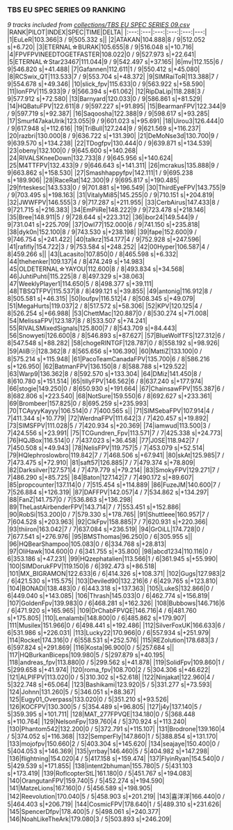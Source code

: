 ### TBS EU SPEC SERIES 09 RANKING
*9 tracks included from [collections/TBS EU SPEC SERIES 09.csv](/collections/TBS%20EU%20SPEC%20SERIES%2009.csv)*
|RANK|PILOT|INDEX|SPEC|TIME|DELTA|
|:---:|:---|:---:|:---:|:---:|---:|
|1|EuLeR|103.366|3 / 9|505.332 s||
|2|ATAKAN|104.888|8 / 9|512.052 s|+6.720|
|3|ETERNAL☆BURAK|105.655|8 / 9|516.048 s|+10.716|
|4|FPVFPVINEEDTOGETFASTER|108.022|0 / 9|527.973 s|+22.641|
|5|ETERNAL☆Star23467|111.044|9 / 9|542.497 s|+37.165|
|6|mv|112.155|6 / 9|546.820 s|+41.488|
|7|Gafannen|112.611|1 / 9|550.412 s|+45.080|
|8|RCSwix_QT|113.533|7 / 9|553.704 s|+48.372|
|9|SIMRaiToR|113.388|7 / 9|554.678 s|+49.346|
|10|slick_fpv|115.633|0 / 9|563.922 s|+58.590|
|11|IonFPV|115.933|9 / 9|566.394 s|+61.062|
|12|RipDaLip|118.288|3 / 9|577.912 s|+72.580|
|13|Barnyard|120.033|0 / 9|586.861 s|+81.529|
|14|HQBatuFPV|122.611|8 / 9|597.227 s|+91.895|
|15|BearmanFPV|122.344|9 / 9|597.719 s|+92.387|
|16|Saqoosha|122.388|9 / 9|598.617 s|+93.285|
|17|Smurf47akaUlrik|123.055|9 / 9|601.023 s|+95.691|
|18|Uirou3|126.444|0 / 9|617.948 s|+112.616|
|19|TriBull|127.244|9 / 9|621.569 s|+116.237|
|20|razbri|130.000|8 / 9|636.722 s|+131.390|
|21|DeMoNse3d|130.700|9 / 9|639.570 s|+134.238|
|22|TDogfpv|130.444|0 / 9|639.871 s|+134.539|
|23|obeny|132.100|0 / 9|645.600 s|+140.268|
|24|RIVALSKneeDown|132.733|8 / 9|645.956 s|+140.624|
|25|M4TTFPV|132.433|9 / 9|646.643 s|+141.311|
|26|mcrakus|135.888|9 / 9|663.862 s|+158.530|
|27|Smashhappyfpv|142.111|1 / 9|695.238 s|+189.906|
|28|RaceRat|142.300|9 / 9|695.817 s|+190.485|
|29|frteskesc|143.533|0 / 9|701.881 s|+196.549|
|30|ThirdEyeFPV|143.755|9 / 9|703.495 s|+198.163|
|31|VitalyMi85|145.255|0 / 9|710.151 s|+204.819|
|32|JWWFPV|146.555|3 / 9|717.287 s|+211.955|
|33|CerbAirus|147.433|8 / 9|721.715 s|+216.383|
|34|EmPiiRe|148.222|9 / 9|723.478 s|+218.146|
|35|Bree|148.911|5 / 9|728.644 s|+223.312|
|36|ibor24|149.544|9 / 9|731.041 s|+225.709|
|37|Owl77|152.000|6 / 9|741.150 s|+235.818|
|38|dyk0n|152.100|8 / 9|743.530 s|+238.198|
|39|fape|152.600|9 / 9|746.754 s|+241.422|
|40|talkrz|154.177|4 / 9|752.928 s|+247.596|
|41|rafifly|154.722|3 / 9|753.584 s|+248.252|
|42|00Hyper|106.587|4 / 8|459.266 s||
|43|Lacasito|107.850|0 / 8|465.598 s|+6.332|
|44|thehenker|109.137|4 / 8|474.249 s|+14.983|
|45|OLDETERNAL☆YAYOU|112.600|8 / 8|493.834 s|+34.568|
|46|JuhtiPuhti|115.225|8 / 8|497.329 s|+38.063|
|47|WeeklyPlayer1|114.650|5 / 8|498.377 s|+39.111|
|48|TBSQTFPV|115.537|8 / 8|499.121 s|+39.855|
|49|antonig|116.912|8 / 8|505.581 s|+46.315|
|50|loufpv|116.512|4 / 8|508.345 s|+49.079|
|51|MegaHurts|119.037|2 / 8|517.572 s|+58.306|
|52|KPV|120.125|4 / 8|526.254 s|+66.988|
|53|ChettMac|120.887|0 / 8|530.274 s|+71.008|
|54|MelissaFPV|123.187|8 / 8|533.507 s|+74.241|
|55|RIVALSMixedSignals|125.800|7 / 8|543.709 s|+84.443|
|56|Snowyeti|126.600|8 / 8|546.893 s|+87.627|
|57|BlueWolfTFS|127.312|6 / 8|547.548 s|+88.282|
|58|chogeRINTGF|128.787|0 / 8|558.192 s|+98.926|
|59|AliB㋡|128.362|8 / 8|565.656 s|+106.390|
|60|MattiZ|133.100|0 / 8|575.214 s|+115.948|
|61|PacoTeamCanadaFPV|135.700|6 / 8|586.216 s|+126.950|
|62|BatmanFPV|136.150|8 / 8|588.788 s|+129.522|
|63|Warp9|136.362|8 / 8|592.570 s|+133.304|
|64|DMiz|141.450|8 / 8|610.780 s|+151.514|
|65|tillyFPV|146.562|6 / 8|637.240 s|+177.974|
|66|stogie|149.250|0 / 8|650.930 s|+191.664|
|67|ChainsawFPV|155.387|6 / 8|682.806 s|+223.540|
|68|NotSure|159.550|6 / 8|692.627 s|+233.361|
|69|Brombeer|157.825|0 / 8|695.259 s|+235.993|
|70|TCAyyyKayyy|106.514|0 / 7|400.565 s||
|71|SIMSebaFPV|107.914|4 / 7|411.344 s|+10.779|
|72|WerdnaFPV|111.642|3 / 7|420.457 s|+19.892|
|73|SIMSFPV|111.028|5 / 7|420.934 s|+20.369|
|74|iamwud|113.500|3 / 7|424.556 s|+23.991|
|75|TCGundren_Fpv|113.571|7 / 7|425.338 s|+24.773|
|76|HQJBox|116.514|0 / 7|437.023 s|+36.458|
|77|J0SE|118.942|7 / 7|450.508 s|+49.943|
|78|NelisFPV|119.757|5 / 7|453.079 s|+52.514|
|79|HQlephroslowbro|119.842|7 / 7|468.506 s|+67.941|
|80|skAt|125.985|7 / 7|473.475 s|+72.910|
|81|saft57|126.885|7 / 7|479.374 s|+78.809|
|82|Darksilver|127.571|4 / 7|479.779 s|+79.214|
|83|SmokyFPV|129.271|7 / 7|486.290 s|+85.725|
|84|Baton|127.142|7 / 7|490.172 s|+89.607|
|85|propcounter|137.114|0 / 7|515.454 s|+114.889|
|86|FuzeJM|140.600|7 / 7|526.884 s|+126.319|
|87|DAFFPV|142.057|4 / 7|534.862 s|+134.297|
|88|FanZ|141.757|0 / 7|536.863 s|+136.298|
|89|TheLastAirbenderFPV|143.714|7 / 7|553.451 s|+152.886|
|90|RobSi|153.200|0 / 7|579.330 s|+178.765|
|91|Shuttleee|160.957|7 / 7|604.528 s|+203.963|
|92|ClkFpv|158.885|7 / 7|620.931 s|+220.366|
|93|thiiron|163.042|7 / 7|637.084 s|+236.519|
|94|GrOiLL|174.728|0 / 7|677.541 s|+276.976|
|95|BMSThomas|96.250|0 / 6|305.955 s||
|96|HQBearShampoo|105.083|0 / 6|334.768 s|+28.813|
|97|OliHawk|104.600|0 / 6|341.755 s|+35.800|
|98|abcd1234|110.116|0 / 6|353.186 s|+47.231|
|99|HQzephatalien|113.566|1 / 6|361.945 s|+55.990|
|100|SIMDorukFPV|119.150|6 / 6|392.473 s|+86.518|
|101|MX_BIGRAMON|122.633|6 / 6|414.326 s|+108.371|
|102|Gugs|127.983|2 / 6|421.530 s|+115.575|
|103|Deviled90|132.216|6 / 6|429.765 s|+123.810|
|104|BONADI|138.483|0 / 6|443.318 s|+137.363|
|105|LukeS|132.866|0 / 6|449.040 s|+143.085|
|106|Thrash|145.033|0 / 6|462.774 s|+156.819|
|107|GoldenFpv|139.983|0 / 6|468.281 s|+162.326|
|108|Bubbows|146.716|6 / 6|471.920 s|+165.965|
|109|DrChabFPVQE|146.716|4 / 6|481.760 s|+175.805|
|110|Lenalambi|148.800|0 / 6|485.862 s|+179.907|
|111|Musilex|151.966|0 / 6|498.441 s|+192.486|
|112|SilverFoxUK|166.633|6 / 6|531.986 s|+226.031|
|113|Lucky22|170.966|0 / 6|557.934 s|+251.979|
|114|Rocket|174.316|0 / 6|558.531 s|+252.576|
|115|REZolution|178.683|3 / 6|597.824 s|+291.869|
|116|Kosta|96.900|0 / 5|257.684 s||
|117|HQBurkanBiceps|109.980|5 / 5|297.879 s|+40.195|
|118|andreas_fpv|113.880|0 / 5|299.562 s|+41.878|
|119|SolidFpv|109.860|1 / 5|299.658 s|+41.974|
|120|roma_fpv|108.700|2 / 5|304.306 s|+46.622|
|121|ALPIFPV|113.020|0 / 5|310.302 s|+52.618|
|122|Ninjakat|122.960|4 / 5|322.748 s|+65.064|
|123|Bashikami|123.920|5 / 5|331.277 s|+73.593|
|124|Johnn|131.260|5 / 5|346.051 s|+88.367|
|125|Eugy01_Overpass|133.020|0 / 5|351.210 s|+93.526|
|126|KOCFPV|130.300|5 / 5|354.489 s|+96.805|
|127|j4y|137.140|5 / 5|359.395 s|+101.711|
|128|MAT_277FPVQE|134.180|0 / 5|368.448 s|+110.764|
|129|NelsonFpv|139.760|4 / 5|370.924 s|+113.240|
|130|Phantom542|132.200|0 / 5|372.791 s|+115.107|
|131|Brodrone|139.160|4 / 5|374.052 s|+116.368|
|132|SemperFly|147.860|1 / 5|388.854 s|+131.170|
|133|mojofpv|150.660|2 / 5|403.304 s|+145.620|
|134|seajaye|150.400|0 / 5|404.053 s|+146.369|
|135|yrrbay|146.460|5 / 5|404.982 s|+147.298|
|136|flightning|154.020|4 / 5|417.158 s|+159.474|
|137|FlyinRyan|154.540|0 / 5|429.539 s|+171.855|
|138|intent2bhuman|155.780|5 / 5|431.103 s|+173.419|
|139|RoflcopterStL|161.180|0 / 5|451.767 s|+194.083|
|140|OrangutanFPV|159.740|5 / 5|452.274 s|+194.590|
|141|MatzeLions|167.160|0 / 5|456.589 s|+198.905|
|142|Reevolution|170.040|5 / 5|458.903 s|+201.219|
|143|喜洋洋|166.440|0 / 5|464.403 s|+206.719|
|144|CosmicFPV|178.640|1 / 5|489.310 s|+231.626|
|145|SpencerDfpv|178.400|5 / 5|498.061 s|+240.377|
|146|NoahLikeTheArk|179.080|3 / 5|503.893 s|+246.209|
